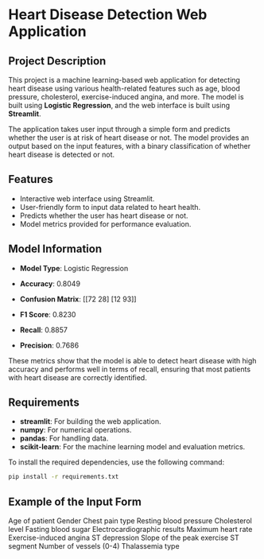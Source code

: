 # Heart Disease Detection Web Application

## Project Description

This project is a machine learning-based web application for detecting heart disease using various health-related features such as age, blood pressure, cholesterol, exercise-induced angina, and more. The model is built using **Logistic Regression**, and the web interface is built using **Streamlit**.

The application takes user input through a simple form and predicts whether the user is at risk of heart disease or not. The model provides an output based on the input features, with a binary classification of whether heart disease is detected or not.

## Features

- Interactive web interface using Streamlit.
- User-friendly form to input data related to heart health.
- Predicts whether the user has heart disease or not.
- Model metrics provided for performance evaluation.

## Model Information

- **Model Type**: Logistic Regression
- **Accuracy**: 0.8049
- **Confusion Matrix**: [[72 28] [12 93]]
  

- **F1 Score**: 0.8230
- **Recall**: 0.8857
- **Precision**: 0.7686

These metrics show that the model is able to detect heart disease with high accuracy and performs well in terms of recall, ensuring that most patients with heart disease are correctly identified.

## Requirements

- **streamlit**: For building the web application.
- **numpy**: For numerical operations.
- **pandas**: For handling data.
- **scikit-learn**: For the machine learning model and evaluation metrics.

To install the required dependencies, use the following command:

```bash
pip install -r requirements.txt
```
## Example of the Input Form
Age of patient
Gender
Chest pain type
Resting blood pressure
Cholesterol level
Fasting blood sugar
Electrocardiographic results
Maximum heart rate
Exercise-induced angina
ST depression
Slope of the peak exercise ST segment
Number of vessels (0-4)
Thalassemia type

